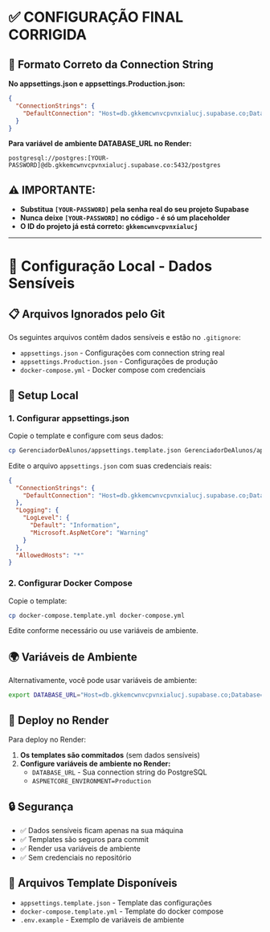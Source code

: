 # ✅ CONFIGURAÇÃO FINAL CORRIGIDA

## 🎯 Formato Correto da Connection String

**No appsettings.json e appsettings.Production.json:**

```json
{
  "ConnectionStrings": {
    "DefaultConnection": "Host=db.gkkemcwnvcpvnxialucj.supabase.co;Database=postgres;Username=postgres;Password=[YOUR-PASSWORD];SSL Mode=Require;Trust Server Certificate=true"
  }
}
```

**Para variável de ambiente DATABASE_URL no Render:**

```
postgresql://postgres:[YOUR-PASSWORD]@db.gkkemcwnvcpvnxialucj.supabase.co:5432/postgres
```

## ⚠️ IMPORTANTE:

- **Substitua `[YOUR-PASSWORD]` pela senha real do seu projeto Supabase**
- **Nunca deixe `[YOUR-PASSWORD]` no código - é só um placeholder**
- **O ID do projeto já está correto: `gkkemcwnvcpvnxialucj`**

---

# 🔐 Configuração Local - Dados Sensíveis

## 📋 Arquivos Ignorados pelo Git

Os seguintes arquivos contêm dados sensíveis e estão no `.gitignore`:

- `appsettings.json` - Configurações com connection string real
- `appsettings.Production.json` - Configurações de produção
- `docker-compose.yml` - Docker compose com credenciais

## 🚀 Setup Local

### 1. Configurar appsettings.json

Copie o template e configure com seus dados:

```bash
cp GerenciadorDeAlunos/appsettings.template.json GerenciadorDeAlunos/appsettings.json
```

Edite o arquivo `appsettings.json` com suas credenciais reais:

```json
{
  "ConnectionStrings": {
    "DefaultConnection": "Host=db.gkkemcwnvcpvnxialucj.supabase.co;Database=postgres;Username=postgres;Password=@Leleco2025;SSL Mode=Require;Trust Server Certificate=true"
  },
  "Logging": {
    "LogLevel": {
      "Default": "Information",
      "Microsoft.AspNetCore": "Warning"
    }
  },
  "AllowedHosts": "*"
}
```

### 2. Configurar Docker Compose

Copie o template:

```bash
cp docker-compose.template.yml docker-compose.yml
```

Edite conforme necessário ou use variáveis de ambiente.

## 🌍 Variáveis de Ambiente

Alternativamente, você pode usar variáveis de ambiente:

```bash
export DATABASE_URL="Host=db.gkkemcwnvcpvnxialucj.supabase.co;Database=postgres;Username=postgres;Password=@Leleco2025;SSL Mode=Require;Trust Server Certificate=true"
```

## 🚀 Deploy no Render

Para deploy no Render:

1. **Os templates são commitados** (sem dados sensíveis)
2. **Configure variáveis de ambiente no Render:**
   - `DATABASE_URL` - Sua connection string do PostgreSQL
   - `ASPNETCORE_ENVIRONMENT=Production`

## 🔒 Segurança

- ✅ Dados sensíveis ficam apenas na sua máquina
- ✅ Templates são seguros para commit
- ✅ Render usa variáveis de ambiente
- ✅ Sem credenciais no repositório

## 📝 Arquivos Template Disponíveis

- `appsettings.template.json` - Template das configurações
- `docker-compose.template.yml` - Template do docker compose
- `.env.example` - Exemplo de variáveis de ambiente

